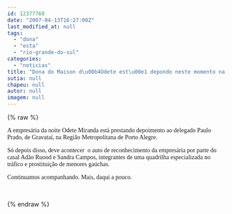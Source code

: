 ```yaml
---
id: 12377760
date: "2007-04-13T16:27:00Z"
last_modified_at: null
tags:
  - "dona"
  - "esta"
  - "rio-grande-do-sul"
categories:
  - "noticias"
title: "Dona do Maison d\u00b4Odete est\u00e1 depondo neste momento na delegacia de Gravata\u00ed, Rio Grande do Sul"
sutia: null
chapeu: null
autor: null
imagem: null
---
```

{% raw %}
<p><P><FONT face=Verdana>A empresária da noite Odete Miranda está prestando depoimento ao delegado Paulo Prado, de Gravataí, na Região Metropolitana de Porto Alegre.</FONT></P></p>
<p><P><FONT face=Verdana>Só depois disso, deve acontecer&nbsp; o auto de reconhecimento&nbsp;da empresária por parte do casal Adão Ruood e Sandra Campos, integrantes de uma quadrilha&nbsp;especializada no tráfico e prostituição de menores gaúchas.</FONT></P></p>
<p><P><FONT face=Verdana>Continuamos acompanhando. Mais, daqui a pouco.</FONT></P></p>
<p><P>&nbsp;</P> </p>
{% endraw %}